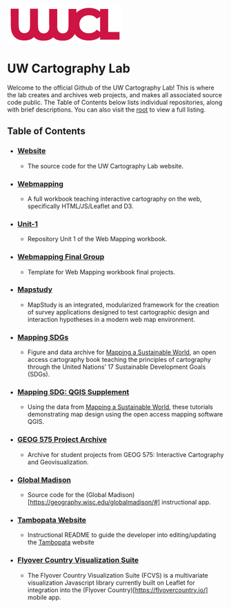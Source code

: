 ![Cart Lab Logo](img/logos/CartLab_logo.png)

# UW Cartography Lab
Welcome to the official Github of the UW Cartography Lab! This is where the lab creates and archives web projects, and makes all associated source code public. The Table of Contents below lists individual repositories, along with brief descriptions. You can also visit the [root](https://github.com/uwcartlab/website) to view a full listing. 

## Table of Contents
- ### [Website](https://github.com/uwcartlab/website) ###
    * The source code for the UW Cartography Lab website. 
- ### [Webmapping](https://github.com/uwcartlab/webmapping) ###
    * A full workbook teaching interactive cartography on the web, specifically HTML/JS/Leaflet and D3.
- ### [Unit-1](https://github.com/uwcartlab/unit-1) ###
    * Repository Unit 1 of the Web Mapping workbook.
- ### [Webmapping Final Group](https://github.com/uwcartlab/webmapping_final_group) ###
    * Template for Web Mapping workbook final projects.
- ### [Mapstudy](https://github.com/uwcartlab/mapstudy) ###
    * MapStudy is an integrated, modularized framework for the creation of survey applications designed to test cartographic design and interaction hypotheses in a modern web map environment.
- ### [Mapping SDGs](https://github.com/uwcartlab/MappingSDGs) ###
    * Figure and data archive for [Mapping a Sustainable World](https://digitallibrary.un.org/record/3898826), an open access cartography book teaching the principles of cartography through the United Nations’ 17 Sustainable Development Goals (SDGs).
- ### [Mapping SDG: QGIS Supplement](https://github.com/uwcartlab/MappingSDGsTechnicalSupplement) ###
    * Using the data from [Mapping a Sustainable World](https://digitallibrary.un.org/record/3898826), these tutorials demonstrating map design using the open access mapping software QGIS.
- ### [GEOG 575 Project Archive](https://github.com/uwcartlab/G575_Archive) ###
    * Archive for student projects from GEOG 575: Interactive Cartography and Geovisualization.
- ### [Global Madison](https://github.com/uwcartlab/GlobalMadison) ###
    * Source code for the (Global Madison)[https://geography.wisc.edu/globalmadison/#] instructional app.
- ### [Tambopata Website](https://github.com/uwcartlab/tambopata) ###
    * Instructional README to guide the developer into editing/updating the [Tambopata](https://geography.wisc.edu/tambopata/) website
- ### [Flyover Country Visualization Suite](https://github.com/uwcartlab/FCVS) ###
    * The Flyover Country Visualization Suite (FCVS) is a multivariate visualization Javascript library currently built on Leaflet for integration into the (Flyover Country)[https://flyovercountry.io/] mobile app.